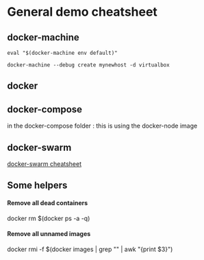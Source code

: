 
# General demo cheatsheet

## docker-machine

`eval "$(docker-machine env default)"`

`docker-machine --debug create mynewhost -d virtualbox`



## docker


## docker-compose

in the docker-compose folder : 
this is using the docker-node image


## docker-swarm

[docker-swarm cheatsheet](docker-swarm/cheatsheet.md)

## Some helpers

#### Remove all dead containers
docker rm $(docker ps -a -q)

#### Remove all unnamed images
docker rmi -f $(docker images | grep "<none>" | awk "{print \$3}")
